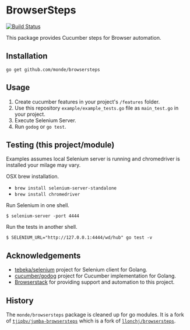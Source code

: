 # BrowserSteps

[![Build Status](https://travis-ci.org/monde/browsersteps.svg?branch=master)](https://travis-ci.org/monde/browsersteps)


This package provides Cucumber steps for Browser automation.

## Installation

    go get github.com/monde/browsersteps

## Usage

1. Create cucumber features in your project's `/features` folder.
1. Use this repository `example/example_tests.go` file as `main_test.go` in your project.
1. Execute Selenium Server.
1. Run `godog` or `go test`.

## Testing (this project/module)

Examples assumes local Selenium server is running and chromedriver is installed
your milage may vary.

OSX brew installation.

* `brew install selenium-server-standalone`
* `brew install chromedriver`

Run Selenium in one shell.

```
$ selenium-server -port 4444
```

Run the tests in another shell.

```
$ SELENIUM_URL="http://127.0.0.1:4444/wd/hub" go test -v
```

## Acknowledgements

* [tebeka/selenium](https://github.com/tebeka/selenium) project for Selenium client for Golang.
* [cucumber/godog](http://github.com/cucumber/godog) project for Cucumber implementation for Golang.
* [Browserstack](http://browserstack.com) for providing support and automation to this project.

## History

The `monde/browsersteps` package is cleaned up for go modules. It is a fork of
[`tjipbv/jumba-browsersteps`](https://github.com/llonchj/browsersteps) which is
a fork of [`llonchj/browsersteps`](https://github.com/llonchj/browsersteps).
